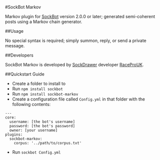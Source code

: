 #SockBot Markov

Markov plugin for [SockBot](https://sockbot.rtfd.org/en/latest/) version 2.0.0 or later; generated semi-coherent posts using a Markov chain generator.

##Usage

No special syntax is required; simply summon, reply, or send a private message.

##Developers

SockBot Markov is developed by [SockDrawer](https://github.com/SockDrawer) developer [RaceProUK](https://github.com/RaceProUK).

##Quickstart Guide

* Create a folder to install to
* Run `npm install sockbot`
* Run `npm install sockbot-markov`
* Create a configuration file called `Config.yml` in that folder with the following contents:
```
---
core:
  username: [the bot's username]
  password: [the bot's password]
  owner: [your username]
plugins:
  sockbot-markov:
    corpus: '../path/to/corpus.txt'
```
* Run `sockbot Config.yml`